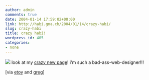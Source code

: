 ```yaml
---
author: admin
comments: true
date: 2004-01-14 17:59:02+00:00
link: http://habi.gna.ch/2004/01/14/crazy-habi/
slug: crazy-habi
title: crazy habi!
wordpress_id: 405
categories:
- none
---
```


[![](http://habi.gna.ch/blog/images/crazy-tm.jpg)](http://habi.gna.ch/blog/images/crazy.jpg)
look at my [crazy new page](http://www.habi.gna.ch.crazy.sytes.org/)!
i'm such a bad-ass-web-designer!!!

[via [etoy](http://feed.etoy.com/) and [greg](http://greg.abstrakt.ch/gallery/floatsam/dada)]
